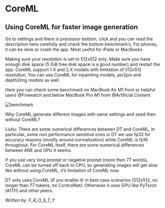 # CoreML


## Using CoreML for faster image generation



Go to settings and there is processor bottom, click and you can read the description here carefully and check the bottom benchmark’s. For phones, it can be slow or crash the app. Most useful for iPads or MacBooks. 

Making sure your resolution is set to 512x512 only. Make sure you have enough disk space (5 GiB free disk space is a good number) and restart the app. CoreML support 1.X and 2.X models with limitation of 512x512 resolution. You can use CoreML for inpainting models, pix2pix and depth2img models as well. 

Here you can check some benchmark on MacBook Air M1 from or helpful users @Firewatch and below MacBook Pro M1 from @Artificial Content 

![benchmark](https://cdn.discordapp.com/attachments/1041451862987124866/1065611863041257472/Screenshot_20230119-133959_Fogli2.png?ex=66056562&is=65f2f062&hm=6f6cecc24f0784681bb3e2fe42aeaff533b0b95d0b66c3ed19f4cd3a7fe97e03&)

Why CoreML generate different images with same settings and seed then without CoreML?

Liuliu: There are some numerical differences between DT and CoreML, in particular, some non performance sensitive ones in DT we use fp32 for accuracy reasons (mostly around normalization) while CoreML is fp16 throughout. For CoreML itself, there are some numerical differences between ANE and GPU it seems.

If you use very long prompt or negative prompt (more then 77 words), CoreML can be turned off back to CPU, so generating images will get slow like without using CoreML, it’s limitation of CoreML now. 

DT only uses CoreML (if you enable it) in best case scenarios (512x512, no longer than 77 tokens, no ControlNet). Otherwise it uses GPU like PyTorch (A1111) and other peers. 


*Written by: F_R_O_S_T_Y*
